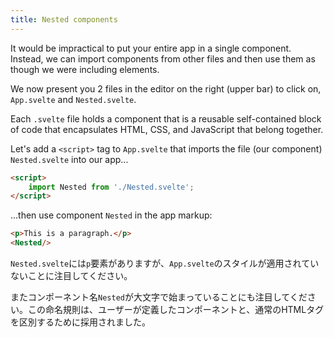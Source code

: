 ```yaml
---
title: Nested components
---
```


It would be impractical to put your entire app in a single component. Instead, we can import components from other files and then use them as though we were including elements.

We now present you 2 files in the editor on the right (upper bar) to click on, `App.svelte` and `Nested.svelte`.

Each `.svelte` file holds a component that is a reusable self-contained block of code that encapsulates HTML, CSS, and JavaScript that belong together.

Let's add a `<script>` tag to `App.svelte` that imports the file (our component) `Nested.svelte` into our app...

```html
<script>
	import Nested from './Nested.svelte';
</script>
```

...then use component `Nested` in the app markup:

```html
<p>This is a paragraph.</p>
<Nested/>
```

`Nested.svelte`には`p`要素がありますが、`App.svelte`のスタイルが適用されていないことに注目してください。

またコンポーネント名`Nested`が大文字で始まっていることにも注目してください。この命名規則は、ユーザーが定義したコンポーネントと、通常のHTMLタグを区別するために採用されました。
